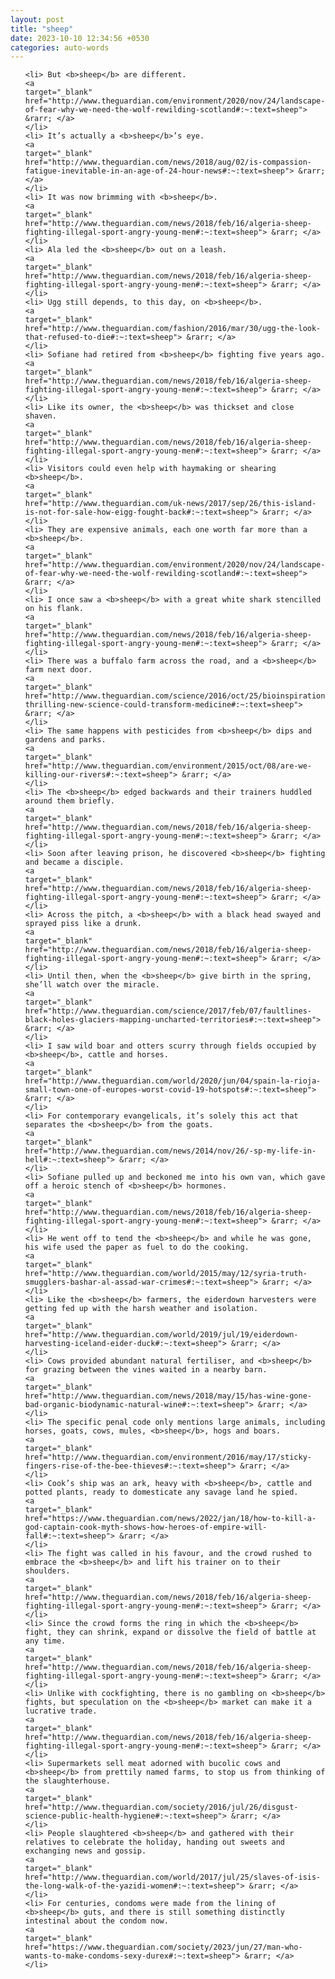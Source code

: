 ```yaml
---
layout: post
title: "sheep"
date: 2023-10-10 12:34:56 +0530
categories: auto-words
---
```

<ol>

    <li> But <b>sheep</b> are different.
    <a 
    target="_blank" 
    href="http://www.theguardian.com/environment/2020/nov/24/landscape-of-fear-why-we-need-the-wolf-rewilding-scotland#:~:text=sheep"> &rarr; </a>
    </li>
    <li> It’s actually a <b>sheep</b>’s eye.
    <a 
    target="_blank" 
    href="http://www.theguardian.com/news/2018/aug/02/is-compassion-fatigue-inevitable-in-an-age-of-24-hour-news#:~:text=sheep"> &rarr; </a>
    </li>
    <li> It was now brimming with <b>sheep</b>.
    <a 
    target="_blank" 
    href="http://www.theguardian.com/news/2018/feb/16/algeria-sheep-fighting-illegal-sport-angry-young-men#:~:text=sheep"> &rarr; </a>
    </li>
    <li> Ala led the <b>sheep</b> out on a leash.
    <a 
    target="_blank" 
    href="http://www.theguardian.com/news/2018/feb/16/algeria-sheep-fighting-illegal-sport-angry-young-men#:~:text=sheep"> &rarr; </a>
    </li>
    <li> Ugg still depends, to this day, on <b>sheep</b>.
    <a 
    target="_blank" 
    href="http://www.theguardian.com/fashion/2016/mar/30/ugg-the-look-that-refused-to-die#:~:text=sheep"> &rarr; </a>
    </li>
    <li> Sofiane had retired from <b>sheep</b> fighting five years ago.
    <a 
    target="_blank" 
    href="http://www.theguardian.com/news/2018/feb/16/algeria-sheep-fighting-illegal-sport-angry-young-men#:~:text=sheep"> &rarr; </a>
    </li>
    <li> Like its owner, the <b>sheep</b> was thickset and close shaven.
    <a 
    target="_blank" 
    href="http://www.theguardian.com/news/2018/feb/16/algeria-sheep-fighting-illegal-sport-angry-young-men#:~:text=sheep"> &rarr; </a>
    </li>
    <li> Visitors could even help with haymaking or shearing <b>sheep</b>.
    <a 
    target="_blank" 
    href="http://www.theguardian.com/uk-news/2017/sep/26/this-island-is-not-for-sale-how-eigg-fought-back#:~:text=sheep"> &rarr; </a>
    </li>
    <li> They are expensive animals, each one worth far more than a <b>sheep</b>.
    <a 
    target="_blank" 
    href="http://www.theguardian.com/environment/2020/nov/24/landscape-of-fear-why-we-need-the-wolf-rewilding-scotland#:~:text=sheep"> &rarr; </a>
    </li>
    <li> I once saw a <b>sheep</b> with a great white shark stencilled on his flank.
    <a 
    target="_blank" 
    href="http://www.theguardian.com/news/2018/feb/16/algeria-sheep-fighting-illegal-sport-angry-young-men#:~:text=sheep"> &rarr; </a>
    </li>
    <li> There was a buffalo farm across the road, and a <b>sheep</b> farm next door.
    <a 
    target="_blank" 
    href="http://www.theguardian.com/science/2016/oct/25/bioinspiration-thrilling-new-science-could-transform-medicine#:~:text=sheep"> &rarr; </a>
    </li>
    <li> The same happens with pesticides from <b>sheep</b> dips and gardens and parks.
    <a 
    target="_blank" 
    href="http://www.theguardian.com/environment/2015/oct/08/are-we-killing-our-rivers#:~:text=sheep"> &rarr; </a>
    </li>
    <li> The <b>sheep</b> edged backwards and their trainers huddled around them briefly.
    <a 
    target="_blank" 
    href="http://www.theguardian.com/news/2018/feb/16/algeria-sheep-fighting-illegal-sport-angry-young-men#:~:text=sheep"> &rarr; </a>
    </li>
    <li> Soon after leaving prison, he discovered <b>sheep</b> fighting and became a disciple.
    <a 
    target="_blank" 
    href="http://www.theguardian.com/news/2018/feb/16/algeria-sheep-fighting-illegal-sport-angry-young-men#:~:text=sheep"> &rarr; </a>
    </li>
    <li> Across the pitch, a <b>sheep</b> with a black head swayed and sprayed piss like a drunk.
    <a 
    target="_blank" 
    href="http://www.theguardian.com/news/2018/feb/16/algeria-sheep-fighting-illegal-sport-angry-young-men#:~:text=sheep"> &rarr; </a>
    </li>
    <li> Until then, when the <b>sheep</b> give birth in the spring, she’ll watch over the miracle.
    <a 
    target="_blank" 
    href="http://www.theguardian.com/science/2017/feb/07/faultlines-black-holes-glaciers-mapping-uncharted-territories#:~:text=sheep"> &rarr; </a>
    </li>
    <li> I saw wild boar and otters scurry through fields occupied by <b>sheep</b>, cattle and horses.
    <a 
    target="_blank" 
    href="http://www.theguardian.com/world/2020/jun/04/spain-la-rioja-small-town-one-of-europes-worst-covid-19-hotspots#:~:text=sheep"> &rarr; </a>
    </li>
    <li> For contemporary evangelicals, it’s solely this act that separates the <b>sheep</b> from the goats.
    <a 
    target="_blank" 
    href="http://www.theguardian.com/news/2014/nov/26/-sp-my-life-in-hell#:~:text=sheep"> &rarr; </a>
    </li>
    <li> Sofiane pulled up and beckoned me into his own van, which gave off a heroic stench of <b>sheep</b> hormones.
    <a 
    target="_blank" 
    href="http://www.theguardian.com/news/2018/feb/16/algeria-sheep-fighting-illegal-sport-angry-young-men#:~:text=sheep"> &rarr; </a>
    </li>
    <li> He went off to tend the <b>sheep</b> and while he was gone, his wife used the paper as fuel to do the cooking.
    <a 
    target="_blank" 
    href="http://www.theguardian.com/world/2015/may/12/syria-truth-smugglers-bashar-al-assad-war-crimes#:~:text=sheep"> &rarr; </a>
    </li>
    <li> Like the <b>sheep</b> farmers, the eiderdown harvesters were getting fed up with the harsh weather and isolation.
    <a 
    target="_blank" 
    href="http://www.theguardian.com/world/2019/jul/19/eiderdown-harvesting-iceland-eider-duck#:~:text=sheep"> &rarr; </a>
    </li>
    <li> Cows provided abundant natural fertiliser, and <b>sheep</b> for grazing between the vines waited in a nearby barn.
    <a 
    target="_blank" 
    href="http://www.theguardian.com/news/2018/may/15/has-wine-gone-bad-organic-biodynamic-natural-wine#:~:text=sheep"> &rarr; </a>
    </li>
    <li> The specific penal code only mentions large animals, including horses, goats, cows, mules, <b>sheep</b>, hogs and boars.
    <a 
    target="_blank" 
    href="http://www.theguardian.com/environment/2016/may/17/sticky-fingers-rise-of-the-bee-thieves#:~:text=sheep"> &rarr; </a>
    </li>
    <li> Cook’s ship was an ark, heavy with <b>sheep</b>, cattle and potted plants, ready to domesticate any savage land he spied.
    <a 
    target="_blank" 
    href="https://www.theguardian.com/news/2022/jan/18/how-to-kill-a-god-captain-cook-myth-shows-how-heroes-of-empire-will-fall#:~:text=sheep"> &rarr; </a>
    </li>
    <li> The fight was called in his favour, and the crowd rushed to embrace the <b>sheep</b> and lift his trainer on to their shoulders.
    <a 
    target="_blank" 
    href="http://www.theguardian.com/news/2018/feb/16/algeria-sheep-fighting-illegal-sport-angry-young-men#:~:text=sheep"> &rarr; </a>
    </li>
    <li> Since the crowd forms the ring in which the <b>sheep</b> fight, they can shrink, expand or dissolve the field of battle at any time.
    <a 
    target="_blank" 
    href="http://www.theguardian.com/news/2018/feb/16/algeria-sheep-fighting-illegal-sport-angry-young-men#:~:text=sheep"> &rarr; </a>
    </li>
    <li> Unlike with cockfighting, there is no gambling on <b>sheep</b> fights, but speculation on the <b>sheep</b> market can make it a lucrative trade.
    <a 
    target="_blank" 
    href="http://www.theguardian.com/news/2018/feb/16/algeria-sheep-fighting-illegal-sport-angry-young-men#:~:text=sheep"> &rarr; </a>
    </li>
    <li> Supermarkets sell meat adorned with bucolic cows and <b>sheep</b> from prettily named farms, to stop us from thinking of the slaughterhouse.
    <a 
    target="_blank" 
    href="http://www.theguardian.com/society/2016/jul/26/disgust-science-public-health-hygiene#:~:text=sheep"> &rarr; </a>
    </li>
    <li> People slaughtered <b>sheep</b> and gathered with their relatives to celebrate the holiday, handing out sweets and exchanging news and gossip.
    <a 
    target="_blank" 
    href="http://www.theguardian.com/world/2017/jul/25/slaves-of-isis-the-long-walk-of-the-yazidi-women#:~:text=sheep"> &rarr; </a>
    </li>
    <li> For centuries, condoms were made from the lining of <b>sheep</b> guts, and there is still something distinctly intestinal about the condom now.
    <a 
    target="_blank" 
    href="https://www.theguardian.com/society/2023/jun/27/man-who-wants-to-make-condoms-sexy-durex#:~:text=sheep"> &rarr; </a>
    </li>